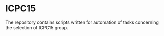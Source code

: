 # ICPC15
The repository contains scripts  written for automation of tasks concerning the selection of ICPC15 group.
